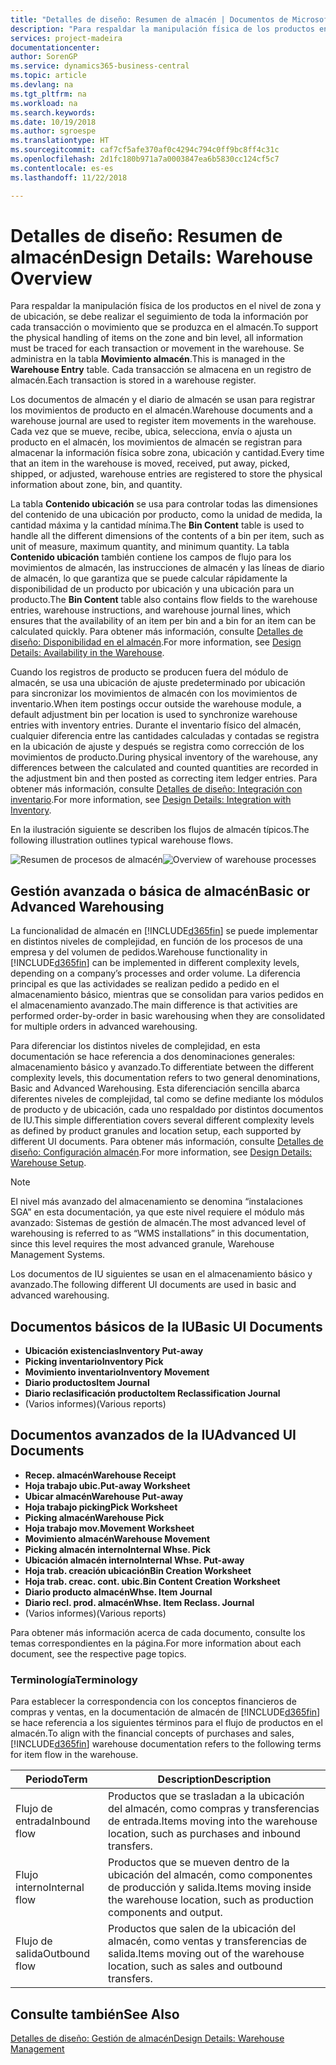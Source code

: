```yaml
---
title: "Detalles de diseño: Resumen de almacén | Documentos de Microsoft"
description: "Para respaldar la manipulación física de los productos en el nivel de zona y de ubicación, se debe realizar el seguimiento de toda la información por cada transacción o movimiento que se produzca en el almacén. Se administra en la tabla **Movimiento almacén**. Cada transacción se almacena en un registro de almacén."
services: project-madeira
documentationcenter: 
author: SorenGP
ms.service: dynamics365-business-central
ms.topic: article
ms.devlang: na
ms.tgt_pltfrm: na
ms.workload: na
ms.search.keywords: 
ms.date: 10/19/2018
ms.author: sgroespe
ms.translationtype: HT
ms.sourcegitcommit: caf7cf5afe370af0c4294c794c0ff9bc8ff4c31c
ms.openlocfilehash: 2d1fc180b971a7a0003847ea6b5830cc124cf5c7
ms.contentlocale: es-es
ms.lasthandoff: 11/22/2018

---
```

# <a name="design-details-warehouse-overview"></a><span data-ttu-id="d16a8-105">Detalles de diseño: Resumen de almacén</span><span class="sxs-lookup"><span data-stu-id="d16a8-105">Design Details: Warehouse Overview</span></span>
<span data-ttu-id="d16a8-106">Para respaldar la manipulación física de los productos en el nivel de zona y de ubicación, se debe realizar el seguimiento de toda la información por cada transacción o movimiento que se produzca en el almacén.</span><span class="sxs-lookup"><span data-stu-id="d16a8-106">To support the physical handling of items on the zone and bin level, all information must be traced for each transaction or movement in the warehouse.</span></span> <span data-ttu-id="d16a8-107">Se administra en la tabla **Movimiento almacén**.</span><span class="sxs-lookup"><span data-stu-id="d16a8-107">This is managed in the **Warehouse Entry** table.</span></span> <span data-ttu-id="d16a8-108">Cada transacción se almacena en un registro de almacén.</span><span class="sxs-lookup"><span data-stu-id="d16a8-108">Each transaction is stored in a warehouse register.</span></span>  

<span data-ttu-id="d16a8-109">Los documentos de almacén y el diario de almacén se usan para registrar los movimientos de producto en el almacén.</span><span class="sxs-lookup"><span data-stu-id="d16a8-109">Warehouse documents and a warehouse journal are used to register item movements in the warehouse.</span></span> <span data-ttu-id="d16a8-110">Cada vez que se mueve, recibe, ubica, selecciona, envía o ajusta un producto en el almacén, los movimientos de almacén se registran para almacenar la información física sobre zona, ubicación y cantidad.</span><span class="sxs-lookup"><span data-stu-id="d16a8-110">Every time that an item in the warehouse is moved, received, put away, picked, shipped, or adjusted, warehouse entries are registered to store the physical information about zone, bin, and quantity.</span></span>

<span data-ttu-id="d16a8-111">La tabla **Contenido ubicación** se usa para controlar todas las dimensiones del contenido de una ubicación por producto, como la unidad de medida, la cantidad máxima y la cantidad mínima.</span><span class="sxs-lookup"><span data-stu-id="d16a8-111">The **Bin Content** table is used to handle all the different dimensions of the contents of a bin per item, such as unit of measure, maximum quantity, and minimum quantity.</span></span> <span data-ttu-id="d16a8-112">La tabla **Contenido ubicación** también contiene los campos de flujo para los movimientos de almacén, las instrucciones de almacén y las líneas de diario de almacén, lo que garantiza que se puede calcular rápidamente la disponibilidad de un producto por ubicación y una ubicación para un producto.</span><span class="sxs-lookup"><span data-stu-id="d16a8-112">The **Bin Content** table also contains flow fields to the warehouse entries, warehouse instructions, and warehouse journal lines, which ensures that the availability of an item per bin and a bin for an item can be calculated quickly.</span></span> <span data-ttu-id="d16a8-113">Para obtener más información, consulte [Detalles de diseño: Disponibilidad en el almacén](design-details-availability-in-the-warehouse.md).</span><span class="sxs-lookup"><span data-stu-id="d16a8-113">For more information, see [Design Details: Availability in the Warehouse](design-details-availability-in-the-warehouse.md).</span></span>  

<span data-ttu-id="d16a8-114">Cuando los registros de producto se producen fuera del módulo de almacén, se usa una ubicación de ajuste predeterminado por ubicación para sincronizar los movimientos de almacén con los movimientos de inventario.</span><span class="sxs-lookup"><span data-stu-id="d16a8-114">When item postings occur outside the warehouse module, a default adjustment bin per location is used to synchronize warehouse entries with inventory entries.</span></span> <span data-ttu-id="d16a8-115">Durante el inventario físico del almacén, cualquier diferencia entre las cantidades calculadas y contadas se registra en la ubicación de ajuste y después se registra como corrección de los movimientos de producto.</span><span class="sxs-lookup"><span data-stu-id="d16a8-115">During physical inventory of the warehouse, any differences between the calculated and counted quantities are recorded in the adjustment bin and then posted as correcting item ledger entries.</span></span> <span data-ttu-id="d16a8-116">Para obtener más información, consulte [Detalles de diseño: Integración con inventario](design-details-integration-with-inventory.md).</span><span class="sxs-lookup"><span data-stu-id="d16a8-116">For more information, see [Design Details: Integration with Inventory](design-details-integration-with-inventory.md).</span></span>  

<span data-ttu-id="d16a8-117">En la ilustración siguiente se describen los flujos de almacén típicos.</span><span class="sxs-lookup"><span data-stu-id="d16a8-117">The following illustration outlines typical warehouse flows.</span></span>  

<span data-ttu-id="d16a8-118">![Resumen de procesos de almacén](media/design_details_warehouse_management_overview.png "Resumen de procesos de almacén")</span><span class="sxs-lookup"><span data-stu-id="d16a8-118">![Overview of warehouse processes](media/design_details_warehouse_management_overview.png "Overview of warehouse processes")</span></span>  

## <a name="basic-or-advanced-warehousing"></a><span data-ttu-id="d16a8-119">Gestión avanzada o básica de almacén</span><span class="sxs-lookup"><span data-stu-id="d16a8-119">Basic or Advanced Warehousing</span></span>  
<span data-ttu-id="d16a8-120">La funcionalidad de almacén en [!INCLUDE[d365fin](includes/d365fin_md.md)] se puede implementar en distintos niveles de complejidad, en función de los procesos de una empresa y del volumen de pedidos.</span><span class="sxs-lookup"><span data-stu-id="d16a8-120">Warehouse functionality in [!INCLUDE[d365fin](includes/d365fin_md.md)] can be implemented in different complexity levels, depending on a company’s processes and order volume.</span></span> <span data-ttu-id="d16a8-121">La diferencia principal es que las actividades se realizan pedido a pedido en el almacenamiento básico, mientras que se consolidan para varios pedidos en el almacenamiento avanzado.</span><span class="sxs-lookup"><span data-stu-id="d16a8-121">The main difference is that activities are performed order-by-order in basic warehousing when they are consolidated for multiple orders in advanced warehousing.</span></span>  

 <span data-ttu-id="d16a8-122">Para diferenciar los distintos niveles de complejidad, en esta documentación se hace referencia a dos denominaciones generales: almacenamiento básico y avanzado.</span><span class="sxs-lookup"><span data-stu-id="d16a8-122">To differentiate between the different complexity levels, this documentation refers to two general denominations, Basic and Advanced Warehousing.</span></span> <span data-ttu-id="d16a8-123">Esta diferenciación sencilla abarca diferentes niveles de complejidad, tal como se define mediante los módulos de producto y de ubicación, cada uno respaldado por distintos documentos de IU.</span><span class="sxs-lookup"><span data-stu-id="d16a8-123">This simple differentiation covers several different complexity levels as defined by product granules and location setup, each supported by different UI documents.</span></span> <span data-ttu-id="d16a8-124">Para obtener más información, consulte [Detalles de diseño: Configuración almacén](design-details-warehouse-setup.md).</span><span class="sxs-lookup"><span data-stu-id="d16a8-124">For more information, see [Design Details: Warehouse Setup](design-details-warehouse-setup.md).</span></span>  

> [!NOTE]  
>  <span data-ttu-id="d16a8-125">El nivel más avanzado del almacenamiento se denomina “instalaciones SGA” en esta documentación, ya que este nivel requiere el módulo más avanzado: Sistemas de gestión de almacén.</span><span class="sxs-lookup"><span data-stu-id="d16a8-125">The most advanced level of warehousing is referred to as “WMS installations” in this documentation, since this level requires the most advanced granule, Warehouse Management Systems.</span></span>  

 <span data-ttu-id="d16a8-126">Los documentos de IU siguientes se usan en el almacenamiento básico y avanzado.</span><span class="sxs-lookup"><span data-stu-id="d16a8-126">The following different UI documents are used in basic and advanced warehousing.</span></span>  

## <a name="basic-ui-documents"></a><span data-ttu-id="d16a8-127">Documentos básicos de la IU</span><span class="sxs-lookup"><span data-stu-id="d16a8-127">Basic UI Documents</span></span>  

-   <span data-ttu-id="d16a8-128">**Ubicación existencias**</span><span class="sxs-lookup"><span data-stu-id="d16a8-128">**Inventory Put-away**</span></span>  
-   <span data-ttu-id="d16a8-129">**Picking inventario**</span><span class="sxs-lookup"><span data-stu-id="d16a8-129">**Inventory Pick**</span></span>  
-   <span data-ttu-id="d16a8-130">**Movimiento inventario**</span><span class="sxs-lookup"><span data-stu-id="d16a8-130">**Inventory Movement**</span></span>  
-   <span data-ttu-id="d16a8-131">**Diario productos**</span><span class="sxs-lookup"><span data-stu-id="d16a8-131">**Item Journal**</span></span>  
-   <span data-ttu-id="d16a8-132">**Diario reclasificación producto**</span><span class="sxs-lookup"><span data-stu-id="d16a8-132">**Item Reclassification Journal**</span></span>  
-   <span data-ttu-id="d16a8-133">(Varios informes)</span><span class="sxs-lookup"><span data-stu-id="d16a8-133">(Various reports)</span></span>  

## <a name="advanced-ui-documents"></a><span data-ttu-id="d16a8-134">Documentos avanzados de la IU</span><span class="sxs-lookup"><span data-stu-id="d16a8-134">Advanced UI Documents</span></span>  

-   <span data-ttu-id="d16a8-135">**Recep. almacén**</span><span class="sxs-lookup"><span data-stu-id="d16a8-135">**Warehouse Receipt**</span></span>  
-   <span data-ttu-id="d16a8-136">**Hoja trabajo ubic.**</span><span class="sxs-lookup"><span data-stu-id="d16a8-136">**Put-away Worksheet**</span></span>  
-   <span data-ttu-id="d16a8-137">**Ubicar almacén**</span><span class="sxs-lookup"><span data-stu-id="d16a8-137">**Warehouse Put-away**</span></span>  
-   <span data-ttu-id="d16a8-138">**Hoja trabajo picking**</span><span class="sxs-lookup"><span data-stu-id="d16a8-138">**Pick Worksheet**</span></span>  
-   <span data-ttu-id="d16a8-139">**Picking almacén**</span><span class="sxs-lookup"><span data-stu-id="d16a8-139">**Warehouse Pick**</span></span>  
-   <span data-ttu-id="d16a8-140">**Hoja trabajo mov.**</span><span class="sxs-lookup"><span data-stu-id="d16a8-140">**Movement Worksheet**</span></span>  
-   <span data-ttu-id="d16a8-141">**Movimiento almacén**</span><span class="sxs-lookup"><span data-stu-id="d16a8-141">**Warehouse Movement**</span></span>  
-   <span data-ttu-id="d16a8-142">**Picking almacén interno**</span><span class="sxs-lookup"><span data-stu-id="d16a8-142">**Internal Whse. Pick**</span></span>  
-   <span data-ttu-id="d16a8-143">**Ubicación almacén interno**</span><span class="sxs-lookup"><span data-stu-id="d16a8-143">**Internal Whse. Put-away**</span></span>  
-   <span data-ttu-id="d16a8-144">**Hoja trab. creación ubicación**</span><span class="sxs-lookup"><span data-stu-id="d16a8-144">**Bin Creation Worksheet**</span></span>  
-   <span data-ttu-id="d16a8-145">**Hoja trab. creac. cont. ubic.**</span><span class="sxs-lookup"><span data-stu-id="d16a8-145">**Bin Content Creation Worksheet**</span></span>  
-   <span data-ttu-id="d16a8-146">**Diario producto almacén**</span><span class="sxs-lookup"><span data-stu-id="d16a8-146">**Whse. Item Journal**</span></span>  
-   <span data-ttu-id="d16a8-147">**Diario recl. prod. almacén**</span><span class="sxs-lookup"><span data-stu-id="d16a8-147">**Whse. Item Reclass. Journal**</span></span>  
-   <span data-ttu-id="d16a8-148">(Varios informes)</span><span class="sxs-lookup"><span data-stu-id="d16a8-148">(Various reports)</span></span>  

<span data-ttu-id="d16a8-149">Para obtener más información acerca de cada documento, consulte los temas correspondientes en la página.</span><span class="sxs-lookup"><span data-stu-id="d16a8-149">For more information about each document, see the respective page topics.</span></span>  

### <a name="terminology"></a><span data-ttu-id="d16a8-150">Terminología</span><span class="sxs-lookup"><span data-stu-id="d16a8-150">Terminology</span></span>  
<span data-ttu-id="d16a8-151">Para establecer la correspondencia con los conceptos financieros de compras y ventas, en la documentación de almacén de [!INCLUDE[d365fin](includes/d365fin_md.md)] se hace referencia a los siguientes términos para el flujo de productos en el almacén.</span><span class="sxs-lookup"><span data-stu-id="d16a8-151">To align with the financial concepts of purchases and sales, [!INCLUDE[d365fin](includes/d365fin_md.md)] warehouse documentation refers to the following terms for item flow in the warehouse.</span></span>  

|<span data-ttu-id="d16a8-152">Periodo</span><span class="sxs-lookup"><span data-stu-id="d16a8-152">Term</span></span>|<span data-ttu-id="d16a8-153">Description</span><span class="sxs-lookup"><span data-stu-id="d16a8-153">Description</span></span>|  
|----------|---------------------------------------|  
|<span data-ttu-id="d16a8-154">Flujo de entrada</span><span class="sxs-lookup"><span data-stu-id="d16a8-154">Inbound flow</span></span>|<span data-ttu-id="d16a8-155">Productos que se trasladan a la ubicación del almacén, como compras y transferencias de entrada.</span><span class="sxs-lookup"><span data-stu-id="d16a8-155">Items moving into the warehouse location, such as purchases and inbound transfers.</span></span>|  
|<span data-ttu-id="d16a8-156">Flujo interno</span><span class="sxs-lookup"><span data-stu-id="d16a8-156">Internal flow</span></span>|<span data-ttu-id="d16a8-157">Productos que se mueven dentro de la ubicación del almacén, como componentes de producción y salida.</span><span class="sxs-lookup"><span data-stu-id="d16a8-157">Items moving inside the warehouse location, such as production components and output.</span></span>|  
|<span data-ttu-id="d16a8-158">Flujo de salida</span><span class="sxs-lookup"><span data-stu-id="d16a8-158">Outbound flow</span></span>|<span data-ttu-id="d16a8-159">Productos que salen de la ubicación del almacén, como ventas y transferencias de salida.</span><span class="sxs-lookup"><span data-stu-id="d16a8-159">Items moving out of the warehouse location, such as sales and outbound transfers.</span></span>|  

## <a name="see-also"></a><span data-ttu-id="d16a8-160">Consulte también</span><span class="sxs-lookup"><span data-stu-id="d16a8-160">See Also</span></span>  
 [<span data-ttu-id="d16a8-161">Detalles de diseño: Gestión de almacén</span><span class="sxs-lookup"><span data-stu-id="d16a8-161">Design Details: Warehouse Management</span></span>](design-details-warehouse-management.md)

